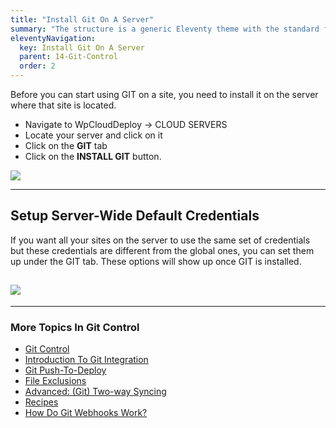 ```yaml
---
title: "Install Git On A Server"
summary: "The structure is a generic Eleventy theme with the standard folder and file names."
eleventyNavigation:
  key: Install Git On A Server
  parent: 14-Git-Control
  order: 2
---
```

Before you can start using GIT on a site, you need to install it on the server where that site is located.

*   Navigate to WpCloudDeploy → CLOUD SERVERS
*   Locate your server and click on it
*   Click on the **GIT** tab
*   Click on the **INSTALL GIT** button.

[![](https://web.archive.org/web/20240420005058im_/https://wpclouddeploy.com/wp-content/uploads/2022/12/dvi-git-integration-install-git-on-server-01.png)](https://web.archive.org/web/20240420005058/https://wpclouddeploy.com/wp-content/uploads/2022/12/dvi-git-integration-install-git-on-server-01.png)

- - -

## Setup Server-Wide Default Credentials

If you want all your sites on the server to use the same set of credentials but these credentials are different from the global ones, you can set them up under the GIT tab. These options will show up once GIT is installed.

## [![](https://web.archive.org/web/20240420005058im_/https://wpclouddeploy.com/wp-content/uploads/2022/12/dvi-git-integration-install-git-on-server-02.png)](https://web.archive.org/web/20240420005058/https://wpclouddeploy.com/wp-content/uploads/2022/12/dvi-git-integration-install-git-on-server-02.png)

- - -

### More Topics In Git Control

*   [Git Control](https://web.archive.org/web/20240420005058/https://wpclouddeploy.com/documentation/git-control/)
*   [Introduction To Git Integration](https://web.archive.org/web/20240420005058/https://wpclouddeploy.com/documentation/git-control/introduction-to-git-integration/)
*   [Git Push-To-Deploy](https://web.archive.org/web/20240420005058/https://wpclouddeploy.com/documentation/git-control/git-push-to-deploy/)
*   [File Exclusions](https://web.archive.org/web/20240420005058/https://wpclouddeploy.com/documentation/git-control/file-exclusions/)
*   [Advanced: (Git) Two-way Syncing](https://web.archive.org/web/20240420005058/https://wpclouddeploy.com/documentation/git-control/advanced-git-two-way-syncing/)
*   [Recipes](https://web.archive.org/web/20240420005058/https://wpclouddeploy.com/documentation/git-control/recipes/)
*   [How Do Git Webhooks Work?](https://web.archive.org/web/20240420005058/https://wpclouddeploy.com/documentation/git-control/how-do-git-webhooks-work/)
